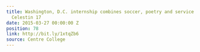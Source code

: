 ```yaml
---
title: Washington, D.C. internship combines soccer, poetry and service for Fabien
  Celestin 17
date: 2015-03-27 00:00:00 Z
position: 78
link: http://bit.ly/1xtqZb6
source: Centre College
---
```


